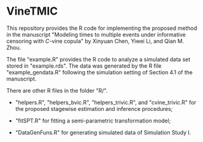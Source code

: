 # VineTMIC

This repository provides the R code for implementing the proposed method in the manuscript "Modeling times to multiple events under informative censoring with $C$-vine copula" by Xinyuan Chen, Yiwei Li, and Qian M. Zhou.

The file "example.R" provides the R code to analyze a simulated data set stored in "example.rds". The data was generated by the R file "example_gendata.R" following the simulation setting of Section 4.1 of the manuscript.

There are other R files in the folder "R/".

- "helpers.R", "helpers_bvic.R", "helpers_trivic.R", and "cvine_trivic.R" for the proposed stagewise estimation and inference procedures;

- "fitSPT.R" for fitting a semi-parametric transformation model;

- "DataGenFuns.R" for generating simulated data of Simulation Study I.



